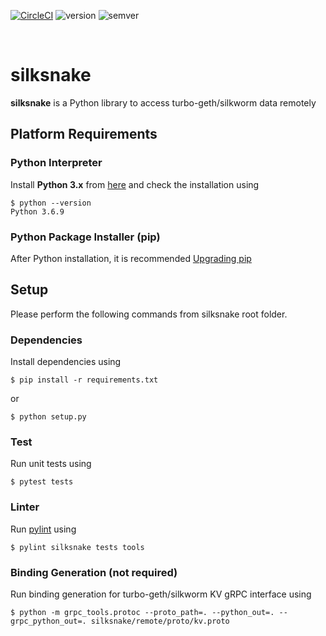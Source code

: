 [![CircleCI](https://circleci.com/gh/torquem-ch/silksnake.svg?style=shield)](https://circleci.com/gh/torquem-ch/silksnake)
![version](https://img.shields.io/badge/version-0.0.1-blue)
![semver](https://img.shields.io/badge/semver-2.0.0-blue)

<br>

# silksnake
__silksnake__ is a Python library to access turbo-geth/silkworm data remotely

## Platform Requirements

### Python Interpreter
Install __Python 3.x__ from [here](https://www.python.org/downloads/) and check the installation using

```shell-session
$ python --version
Python 3.6.9
```

### Python Package Installer (pip)
After Python installation, it is recommended [Upgrading pip](https://pip.pypa.io/en/stable/installing/#upgrading-pip)


## Setup

Please perform the following commands from silksnake root folder.

### Dependencies
Install dependencies using

```shell-session
$ pip install -r requirements.txt
```

or

```shell-session
$ python setup.py
```

### Test
Run unit tests using
  
```shell-session
$ pytest tests
```

### Linter
Run [pylint](https://www.pylint.org/) using

```shell-session
$ pylint silksnake tests tools
```

### Binding Generation (not required)
Run binding generation for turbo-geth/silkworm KV gRPC interface using

```shell-session
$ python -m grpc_tools.protoc --proto_path=. --python_out=. --grpc_python_out=. silksnake/remote/proto/kv.proto
```
